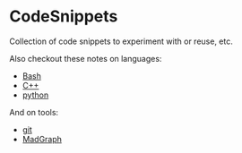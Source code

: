 # CodeSnippets
Collection of code snippets to experiment with or reuse, etc.

Also checkout these notes on languages:
- [Bash](https://www.evernote.com/l/Ac9KG1a8ugJPALmp-2AHnTYgsr4BRId9d6k)
- [C++](https://www.evernote.com/l/Ac-QcMVXE3tHu4UbX7ovgrE6YH3wY3ElMHQ)
- [python](https://www.evernote.com/l/Ac_tMQGqArJGfIV8KGJTZr_YLUdc23cn1DE)

And on tools:
- [git](https://www.evernote.com/l/Ac_oOLf7aBtHu7BBGtcLixYTaJxmf4rbnXA)
- [MadGraph](https://www.evernote.com/l/Ac_5VD0Cb9xCt618AgLgtKilE97IYvvaPoI)

